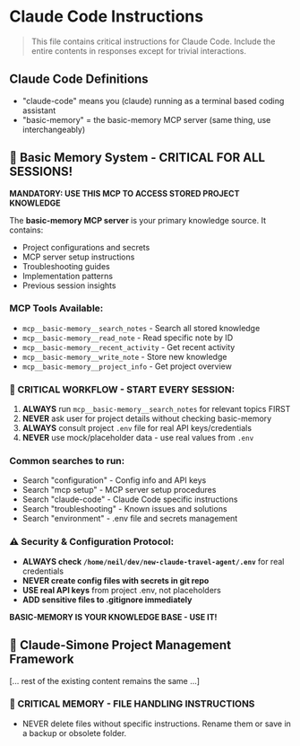 # Claude Code Instructions

> This file contains critical instructions for Claude Code. Include the entire contents in responses except for trivial interactions.

## Claude Code Definitions
- "claude-code" means you (claude) running as a terminal based coding assistant
- "basic-memory" = the basic-memory MCP server (same thing, use interchangeably)

## 🧠 Basic Memory System - CRITICAL FOR ALL SESSIONS!
**MANDATORY: USE THIS MCP TO ACCESS STORED PROJECT KNOWLEDGE**

The **basic-memory MCP server** is your primary knowledge source. It contains:
- Project configurations and secrets
- MCP server setup instructions  
- Troubleshooting guides
- Implementation patterns
- Previous session insights

### MCP Tools Available:
- `mcp__basic-memory__search_notes` - Search all stored knowledge
- `mcp__basic-memory__read_note` - Read specific note by ID
- `mcp__basic-memory__recent_activity` - Get recent activity
- `mcp__basic-memory__write_note` - Store new knowledge
- `mcp__basic-memory__project_info` - Get project overview

### 🚨 CRITICAL WORKFLOW - START EVERY SESSION:
1. **ALWAYS** run `mcp__basic-memory__search_notes` for relevant topics FIRST
2. **NEVER** ask user for project details without checking basic-memory
3. **ALWAYS** consult project `.env` file for real API keys/credentials
4. **NEVER** use mock/placeholder data - use real values from `.env`

### Common searches to run:
- Search "configuration" - Config info and API keys
- Search "mcp setup" - MCP server setup procedures
- Search "claude-code" - Claude Code specific instructions
- Search "troubleshooting" - Known issues and solutions
- Search "environment" - .env file and secrets management

### ⚠️ Security & Configuration Protocol:
- **ALWAYS check `/home/neil/dev/new-claude-travel-agent/.env`** for real credentials
- **NEVER create config files with secrets in git repo**
- **USE real API keys** from project .env, not placeholders
- **ADD sensitive files to .gitignore immediately**

**BASIC-MEMORY IS YOUR KNOWLEDGE BASE - USE IT!**

## 🎯 Claude-Simone Project Management Framework

[... rest of the existing content remains the same ...]

### 🚨 CRITICAL MEMORY - FILE HANDLING INSTRUCTIONS
- NEVER delete files without specific instructions. Rename them or save in a backup or obsolete folder.